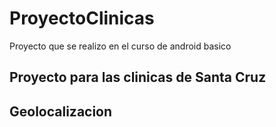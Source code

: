 # ProyectoClinicas
Proyecto que se realizo en el curso de android basico 

## Proyecto para las clinicas de Santa Cruz
## Geolocalizacion
